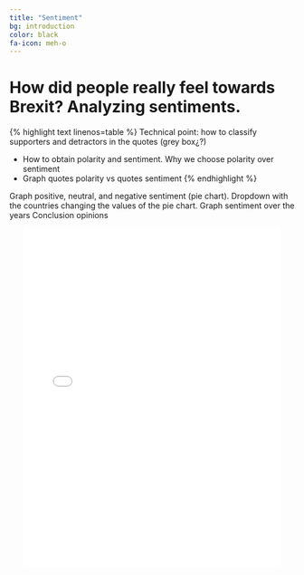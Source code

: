 ```yaml
---
title: "Sentiment"
bg: introduction
color: black
fa-icon: meh-o
---
```


# How did people really feel towards Brexit? Analyzing sentiments. 

{% highlight text linenos=table %}
Technical point: how to classify supporters and detractors in the quotes (grey box¿?)
- How to obtain polarity and sentiment. Why we choose polarity over sentiment
- Graph quotes polarity vs quotes sentiment
{% endhighlight %}

Graph positive, neutral, and negative sentiment (pie chart). Dropdown with the countries changing the values of the pie chart.
Graph sentiment over the years 
Conclusion opinions

<p align="center">
  <iframe style="margin:auto;display:block;" src="assets/fig_speaker_countries.html" width="90%" height="600" frameborder="0" style="border:0" allowfullscreen></iframe>
</p>
